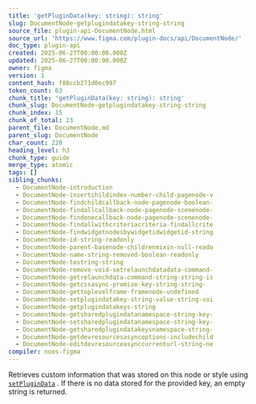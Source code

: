 ```yaml
---
title: 'getPluginData(key: string): string'
slug: DocumentNode-getplugindatakey-string-string
source_file: plugin-api-DocumentNode.html
source_url: 'https://www.figma.com/plugin-docs/api/DocumentNode/'
doc_type: plugin-api
created: 2025-06-27T00:00:00.000Z
updated: 2025-06-27T00:00:00.000Z
owner: figma
version: 1
content_hash: f88ccb271d0ec997
token_count: 63
chunk_title: 'getPluginData(key: string): string'
chunk_slug: DocumentNode-getplugindatakey-string-string
chunk_index: 15
chunk_of_total: 23
parent_file: DocumentNode.md
parent_slug: DocumentNode
char_count: 220
heading_level: h3
chunk_type: guide
merge_type: atomic
tags: []
sibling_chunks:
  - DocumentNode-introduction
  - DocumentNode-insertchildindex-number-child-pagenode-v
  - DocumentNode-findchildcallback-node-pagenode-boolean-
  - DocumentNode-findallcallback-node-pagenode-scenenode-
  - DocumentNode-findonecallback-node-pagenode-scenenode-
  - DocumentNode-findallwithcriteriacriteria-findallcrite
  - DocumentNode-findwidgetnodesbywidgetidwidgetid-string
  - DocumentNode-id-string-readonly
  - DocumentNode-parent-basenode-childrenmixin-null-reado
  - DocumentNode-name-string-removed-boolean-readonly
  - DocumentNode-tostring-string
  - DocumentNode-remove-void-setrelaunchdatadata-command-
  - DocumentNode-getrelaunchdata-command-string-string-is
  - DocumentNode-getcssasync-promise-key-string-string-
  - DocumentNode-gettoplevelframe-framenode-undefined
  - DocumentNode-setplugindatakey-string-value-string-voi
  - DocumentNode-getplugindatakeys-string
  - DocumentNode-getsharedplugindatanamespace-string-key-
  - DocumentNode-setsharedplugindatanamespace-string-key-
  - DocumentNode-getsharedplugindatakeysnamespace-string-
  - DocumentNode-getdevresourcesasyncoptions-includechild
  - DocumentNode-editdevresourceasynccurrenturl-string-ne
compiler: noos-figma
---
```


Retrieves custom information that was stored on this node or style using [`setPluginData`](/plugin-docs/api/properties/nodes-setplugindata/)
. If there is no data stored for the provided key, an empty string is returned.
